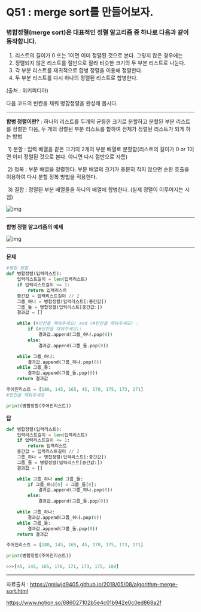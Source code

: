 # Q51 : merge sort를 만들어보자.

### 병합정렬(merge sort)은 대표적인 정렬 알고리즘 중 하나로 다음과 같이 동작합니다.

1. 리스트의 길이가 0 또는 1이면 이미 정렬된 것으로 본다. 그렇지 않은 경우에는
2. 정렬되지 않은 리스트를 절반으로 잘라 비슷한 크기의 두 부분 리스트로 나눈다.
3. 각 부분 리스트를 재귀적으로 합병 정렬을 이용해 정렬한다.
4. 두 부분 리스트를 다시 하나의 정렬된 리스트로 합병한다.

(출처 : 위키피디아)

다음 코드의 빈칸을 채워 병합정렬을 완성해 봅시다.

---

**합병 정렬이란?** : 하나의 리스트를 두개의 균등한 크기로 분할하고 분할된 부분 리스트를 정렬한 다음, 두 개의 정렬된 부분 리스트를 합하여 전체가 정렬된 리스트가 되게 하는 방법

​	1) 분할 : 입력 배열을 같은 크기의 2개의 부분 배열로 분할함(리스트의 길이가 0 or 1이면 이미 정렬된 것으로 본다. 아니면 다시 절반으로 자름)

​	2) 정복 : 부분 배열을 정렬한다. 부분 배열의 크기가 충분히 작지 않으면 순환 호출을 이용하여 다시 분할 정복 방법을 적용한다.

​	3) 결합 : 정렬된 부분 배열들을 하나의 배열에 합병한다. (실제 정렬이 이루어지는 시점)



![img](https://gmlwjd9405.github.io/images/algorithm-merge-sort/merge-sort-concepts.png)





---

**합병 정렬 알고리즘의 예제**





![img](https://gmlwjd9405.github.io/images/algorithm-merge-sort/merge-sort.png)

---

**문제**

~~~python
#병합 정렬
def 병합정렬(입력리스트):
    입력리스트길이 = len(입력리스트)
    if 입력리스트길이 <= 1:
        return 입력리스트
    중간값 = 입력리스트길이 // 2
    그룹_하나 = 병합정렬(입력리스트[:중간값])
    그룹_둘 = 병합정렬(입력리스트[중간값:])
    결과값 = []

    while (#빈칸을 채워주세요) and (#빈칸을 채워주세요) :
        if (#빈칸을 채워주세요):
            결과값.append(그룹_하나.pop(0))
        else:
            결과값.append(그룹_둘.pop(0))

    while 그룹_하나:
        결과값.append(그룹_하나.pop(0))
    while 그룹_둘:
        결과값.append(그룹_둘.pop(0))
    return 결과값

주어진리스트 = [180, 145, 165, 45, 170, 175, 173, 171]
#빈칸을 채워주세요

print(병합정렬(주어진리스트))
~~~



**답**

~~~python
def 병합정렬(입력리스트):
    입력리스트길이 = len(입력리스트)
    if 입력리스트길이 <= 1:
        return 입력리스트
    중간값 = 입력리스트길이 // 2
    그룹_하나 = 병합정렬(입력리스트[:중간값])
    그룹_둘 = 병합정렬(입력리스트[중간값:])
    결과값 = []

    while 그룹_하나 and 그룹_둘:
        if 그룹_하나[0] < 그룹_둘[0]:
            결과값.append(그룹_하나.pop(0))
        else:
            결과값.append(그룹_둘.pop(0))

    while 그룹_하나:
        결과값.append(그룹_하나.pop(0))
    while 그룹_둘:
        결과값.append(그룹_둘.pop(0))
    return 결과값

주어진리스트 = [180, 145, 165, 45, 170, 175, 173, 171]

print(병합정렬(주어진리스트))

>>>[45, 145, 165, 170, 171, 173, 175, 180]
~~~

---

자료출처 : https://gmlwjd9405.github.io/2018/05/08/algorithm-merge-sort.html

https://www.notion.so/686027102b5e4c01b942e0c0ed868a2f